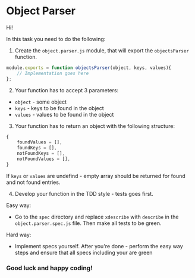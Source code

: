 # Object Parser

Hi!

In this task you need to do the following:

1) Create the `object.parser.js` module, that will export the `objectsParser` function.
```javascript
module.exports = function objectsParser(object, keys, values){
    // Implementation goes here
};
```

2) Your function has to accept 3 parameters:
- `object` - some object
- `keys` - keys to be found in the object
- `values` - values to be found in the object

3) Your function has to return an object with the following structure:
```javascript
{
    foundValues = [], 
    foundKeys = [], 
    notFoundKeys = [], 
    notFoundValues = [],
}
```
If `keys` or `values` are undefind - empty array should be returned for found and not found entries.

4) Develop your function in the TDD style - tests goes first.

Easy way:
 - Go to the `spec` directory and replace `xdescribe` with `describe` in the `object.parser.spec.js` file.
 Then make all tests to be green.
 
 Hard way:
 - Implement specs yourself. After you're done - perform the easy way steps and ensure that all specs including your are green
 
 ### Good luck and happy coding!
